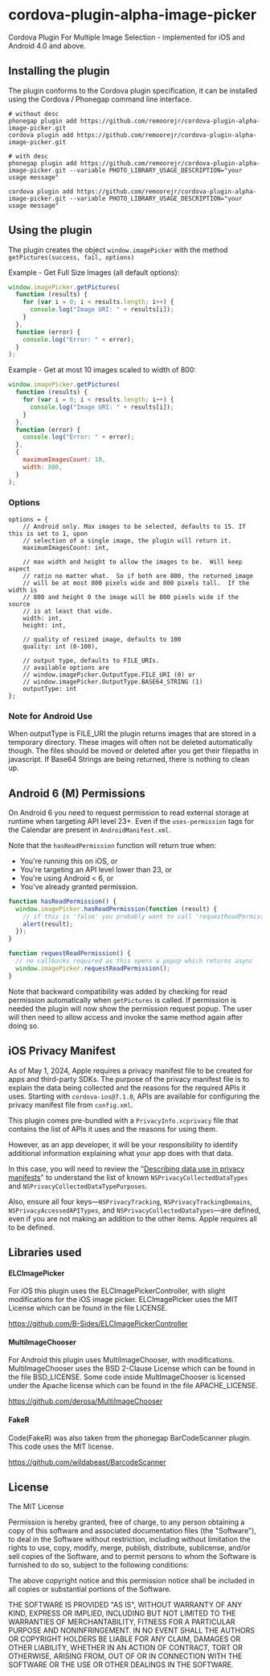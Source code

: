 # cordova-plugin-alpha-image-picker

Cordova Plugin For Multiple Image Selection - implemented for iOS and Android 4.0 and above.

## Installing the plugin

The plugin conforms to the Cordova plugin specification, it can be installed
using the Cordova / Phonegap command line interface.

    # without desc
    phonegap plugin add https://github.com/remoorejr/cordova-plugin-alpha-image-picker.git
    cordova plugin add https://github.com/remoorejr/cordova-plugin-alpha-image-picker.git

    # with desc
    phonegap plugin add https://github.com/remoorejr/cordova-plugin-alpha-image-picker.git --variable PHOTO_LIBRARY_USAGE_DESCRIPTION="your usage message"

    cordova plugin add https://github.com/remoorejr/cordova-plugin-alpha-image-picker.git --variable PHOTO_LIBRARY_USAGE_DESCRIPTION="your usage message"

## Using the plugin

The plugin creates the object `window.imagePicker` with the method `getPictures(success, fail, options)`

Example - Get Full Size Images (all default options):

```javascript
window.imagePicker.getPictures(
  function (results) {
    for (var i = 0; i < results.length; i++) {
      console.log("Image URI: " + results[i]);
    }
  },
  function (error) {
    console.log("Error: " + error);
  }
);
```

Example - Get at most 10 images scaled to width of 800:

```javascript
window.imagePicker.getPictures(
  function (results) {
    for (var i = 0; i < results.length; i++) {
      console.log("Image URI: " + results[i]);
    }
  },
  function (error) {
    console.log("Error: " + error);
  },
  {
    maximumImagesCount: 10,
    width: 800,
  }
);
```

### Options

    options = {
        // Android only. Max images to be selected, defaults to 15. If this is set to 1, upon
        // selection of a single image, the plugin will return it.
        maximumImagesCount: int,

        // max width and height to allow the images to be.  Will keep aspect
        // ratio no matter what.  So if both are 800, the returned image
        // will be at most 800 pixels wide and 800 pixels tall.  If the width is
        // 800 and height 0 the image will be 800 pixels wide if the source
        // is at least that wide.
        width: int,
        height: int,

        // quality of resized image, defaults to 100
        quality: int (0-100),

        // output type, defaults to FILE_URIs.
        // available options are
        // window.imagePicker.OutputType.FILE_URI (0) or
        // window.imagePicker.OutputType.BASE64_STRING (1)
        outputType: int
    };

### Note for Android Use

When outputType is FILE_URI the plugin returns images that are stored in a temporary directory. These images will often not be deleted automatically though. The files should be moved or deleted after you get their filepaths in javascript. If Base64 Strings are being returned, there is nothing to clean up.

## Android 6 (M) Permissions

On Android 6 you need to request permission to read external storage at runtime when targeting API level 23+.
Even if the `uses-permission` tags for the Calendar are present in `AndroidManifest.xml`.

Note that the `hasReadPermission` function will return true when:

- You're running this on iOS, or
- You're targeting an API level lower than 23, or
- You're using Android < 6, or
- You've already granted permission.

```js
function hasReadPermission() {
  window.imagePicker.hasReadPermission(function (result) {
    // if this is 'false' you probably want to call 'requestReadPermission' now
    alert(result);
  });
}

function requestReadPermission() {
  // no callbacks required as this opens a popup which returns async
  window.imagePicker.requestReadPermission();
}
```

Note that backward compatibility was added by checking for read permission automatically when `getPictures` is called.
If permission is needed the plugin will now show the permission request popup.
The user will then need to allow access and invoke the same method again after doing so.

## iOS Privacy Manifest

As of May 1, 2024, Apple requires a privacy manifest file to be created for apps and third-party SDKs. The purpose of the privacy manifest file is to explain the data being collected and the reasons for the required APIs it uses. Starting with `cordova-ios@7.1.0`, APIs are available for configuring the privacy manifest file from `config.xml`.

This plugin comes pre-bundled with a `PrivacyInfo.xcprivacy` file that contains the list of APIs it uses and the reasons for using them.

However, as an app developer, it will be your responsibility to identify additional information explaining what your app does with that data.

In this case, you will need to review the "[Describing data use in privacy manifests](https://developer.apple.com/documentation/bundleresources/privacy_manifest_files/describing_data_use_in_privacy_manifests)" to understand the list of known `NSPrivacyCollectedDataTypes` and `NSPrivacyCollectedDataTypePurposes`.

Also, ensure all four keys—`NSPrivacyTracking`, `NSPrivacyTrackingDomains`, `NSPrivacyAccessedAPITypes`, and `NSPrivacyCollectedDataTypes`—are defined, even if you are not making an addition to the other items. Apple requires all to be defined.

## Libraries used

#### ELCImagePicker

For iOS this plugin uses the ELCImagePickerController, with slight modifications for the iOS image picker. ELCImagePicker uses the MIT License which can be found in the file LICENSE.

https://github.com/B-Sides/ELCImagePickerController

#### MultiImageChooser

For Android this plugin uses MultiImageChooser, with modifications. MultiImageChooser uses the BSD 2-Clause License which can be found in the file BSD_LICENSE. Some code inside MultImageChooser is licensed under the Apache license which can be found in the file APACHE_LICENSE.

https://github.com/derosa/MultiImageChooser

#### FakeR

Code(FakeR) was also taken from the phonegap BarCodeScanner plugin. This code uses the MIT license.

https://github.com/wildabeast/BarcodeScanner

## License

The MIT License

Permission is hereby granted, free of charge, to any person obtaining a copy
of this software and associated documentation files (the "Software"), to deal
in the Software without restriction, including without limitation the rights
to use, copy, modify, merge, publish, distribute, sublicense, and/or sell
copies of the Software, and to permit persons to whom the Software is
furnished to do so, subject to the following conditions:

The above copyright notice and this permission notice shall be included in
all copies or substantial portions of the Software.

THE SOFTWARE IS PROVIDED "AS IS", WITHOUT WARRANTY OF ANY KIND, EXPRESS OR
IMPLIED, INCLUDING BUT NOT LIMITED TO THE WARRANTIES OF MERCHANTABILITY,
FITNESS FOR A PARTICULAR PURPOSE AND NONINFRINGEMENT. IN NO EVENT SHALL THE
AUTHORS OR COPYRIGHT HOLDERS BE LIABLE FOR ANY CLAIM, DAMAGES OR OTHER
LIABILITY, WHETHER IN AN ACTION OF CONTRACT, TORT OR OTHERWISE, ARISING FROM,
OUT OF OR IN CONNECTION WITH THE SOFTWARE OR THE USE OR OTHER DEALINGS IN
THE SOFTWARE.
